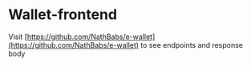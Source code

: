 # Wallet-frontend

Visit [https://github.com/NathBabs/e-wallet](https://github.com/NathBabs/e-wallet) to see endpoints and response body
